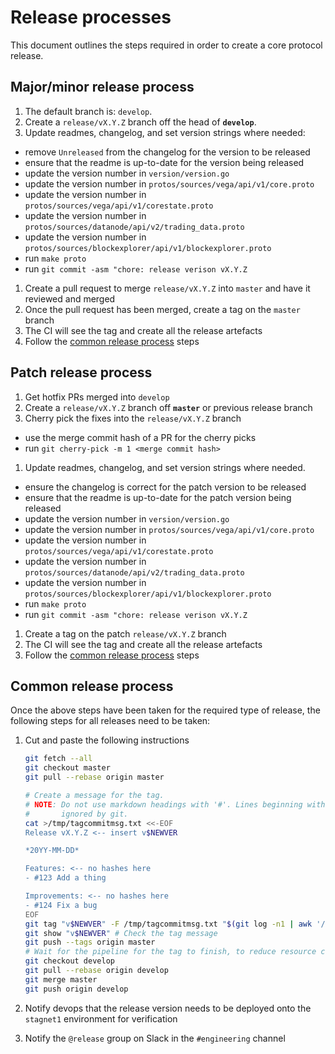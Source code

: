 # Release processes

This document outlines the steps required in order to create a core protocol release.

## Major/minor release process

1. The default branch is: `develop`.
1. Create a `release/vX.Y.Z` branch off the head of **`develop`**.
1. Update readmes, changelog, and set version strings where needed:
  - remove `Unreleased` from the changelog for the version to be released
  - ensure that the readme is up-to-date for the version being released
  - update the version number in `version/version.go`
  - update the version number in `protos/sources/vega/api/v1/core.proto`
  - update the version number in `protos/sources/vega/api/v1/corestate.proto`
  - update the version number in `protos/sources/datanode/api/v2/trading_data.proto`
  - update the version number in `protos/sources/blockexplorer/api/v1/blockexplorer.proto`
  - run `make proto`
  - run `git commit -asm "chore: release verison vX.Y.Z`
1. Create a pull request to merge `release/vX.Y.Z` into `master` and have it reviewed and merged
1. Once the pull request has been merged, create a tag on the `master` branch
1. The CI will see the tag and create all the release artefacts
1. Follow the [common release process](./#common-release-process) steps

## Patch release process

1. Get hotfix PRs merged into `develop`
1. Create a `release/vX.Y.Z` branch off **`master`** or previous release branch
1. Cherry pick the fixes into the `release/vX.Y.Z` branch
  - use the merge commit hash of a PR for the cherry picks
  - run `git cherry-pick -m 1 <merge commit hash>`
1. Update readmes, changelog, and set version strings where needed.
  - ensure the changelog is correct for the patch version to be released
  - ensure that the readme is up-to-date for the patch version being released
  - update the version number in `version/version.go`
  - update the version number in `protos/sources/vega/api/v1/core.proto`
  - update the version number in `protos/sources/vega/api/v1/corestate.proto`
  - update the version number in `protos/sources/datanode/api/v2/trading_data.proto`
  - update the version number in `protos/sources/blockexplorer/api/v1/blockexplorer.proto`
  - run `make proto`
  - run `git commit -asm "chore: release verison vX.Y.Z`
1. Create a tag on the patch `release/vX.Y.Z` branch
1. The CI will see the tag and create all the release artefacts
1. Follow the [common release process](./#common-release-process) steps


## Common release process

Once the above steps have been taken for the required type of release, the following steps for all releases need to be taken:

1. Cut and paste the following instructions

   ```bash
   git fetch --all
   git checkout master
   git pull --rebase origin master

   # Create a message for the tag.
   # NOTE: Do not use markdown headings with '#'. Lines beginning with '#' are
   #       ignored by git.
   cat >/tmp/tagcommitmsg.txt <<-EOF
   Release vX.Y.Z <-- insert v$NEWVER

   *20YY-MM-DD*

   Features: <-- no hashes here
   - #123 Add a thing

   Improvements: <-- no hashes here
   - #124 Fix a bug
   EOF
   git tag "v$NEWVER" -F /tmp/tagcommitmsg.txt "$(git log -n1 | awk '/^commit / {print $2}')"
   git show "v$NEWVER" # Check the tag message
   git push --tags origin master
   # Wait for the pipeline for the tag to finish, to reduce resource contention.
   git checkout develop
   git pull --rebase origin develop
   git merge master
   git push origin develop
   ```

1. Notify devops that the release version needs to be deployed onto the `stagnet1` environment for verification
1. Notify the `@release` group on Slack in the `#engineering` channel
